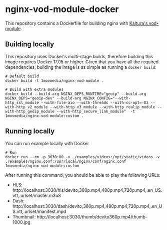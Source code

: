 nginx-vod-module-docker
=======================

This repository contains a Dockerfile for building nginx with [Kaltura's
vod-module](https://github.com/kaltura/nginx-vod-module).

Building locally
----------------

This repository uses Docker's multi-stage builds, therefore building this image
requires Docker 17.05 or higher. Given that you have all the required
dependencies, building the image is as simple as running a ``docker build``:

```
# Default build
docker build -t 1movmedia/nginx-vod-module .

# Build with extra modules
docker build --build-arg NGINX_DEPS_RUNTIME="geoip" --build-arg NGINX_DEPS="geoip-dev" --build-arg NGINX_CONFIG="--with-http_ssl_module --with-file-aio --with-threads --with-cc-opt=-O3 --with-http_v2_module --with-http_v3_module --with-http_realip_module --with-http_geoip_module --with-http_secure_link_module"  -t 1movmedia/nginx-vod-module:custom .
```

Running locally
---------------
You can run example locally with Docker

```
# Run
docker run --rm -p 3030:80 -v ./examples/videos:/opt/static/videos -v ./examples/nginx.conf:/usr/local/nginx/conf/nginx.conf 1movmedia/nginx-vod-module:custom
```

After running this command, you should be able to play the following URLs:

- HLS: http://localhost:3030/hls/devito,360p.mp4,480p.mp4,720p.mp4,.en_US.vtt,.urlset/master.m3u8
- Dash: http://localhost:3030/dash/devito,360p.mp4,480p.mp4,720p.mp4,.en_US.vtt,.urlset/manifest.mpd
- Thumbnail: http://localhost:3030/thumb/devito360p.mp4/thumb-1000.jpg

